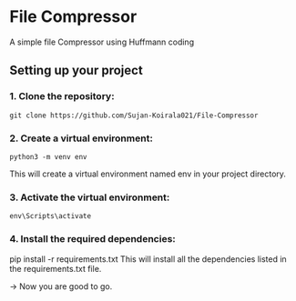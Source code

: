# File Compressor
A simple file Compressor using Huffmann coding

## Setting up your project

### 1. Clone the repository:

`
git clone https://github.com/Sujan-Koirala021/File-Compressor
`

### 2. Create a virtual environment:
`python3 -m venv env`

This will create a virtual environment named env in your project directory.

### 3. Activate the virtual environment:
`env\Scripts\activate`

### 4. Install the required dependencies:
pip install -r requirements.txt
This will install all the dependencies listed in the requirements.txt file.

-> Now you are good to go.
